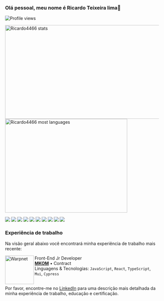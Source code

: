 ### Olá pessoal, meu nome é Ricardo Teixeira lima👋
<p align="left"> <img src="https://komarev.com/ghpvc/?username=Ricardo4466&color=yellow" alt="Profile views" /> </p>

<p align="left">
<img width="530em" height="308em" src="https://github-readme-stats.vercel.app/api?username=Ricardo4466&show_icons=true&theme=vision-friendly-dark" alt="Ricardo4466 stats"/>
<img width="400em" height="308em" src ="https://github-readme-stats.vercel.app/api/top-langs/?username=Ricardo4466&layout=compact&theme=vision-friendly-dark" alt="Ricardo4466 most languages"/>
</p>

![](https://img.shields.io/badge/Linux-E34F26?style=for-the-badge&logo=linux&logoColor=black)
![](https://img.shields.io/badge/JavaScript-F7DF1E?style=for-the-badge&logo=javascript&logoColor=black)
![](https://img.shields.io/badge/TypeScript-007ACC?style=for-the-badge&logo=typescript&logoColor=white)
![](https://img.shields.io/badge/Node.js-43853D?style=for-the-badge&logo=node.js&logoColor=white)
![](https://img.shields.io/badge/HTML-239120?style=for-the-badge&logo=html5&logoColor=white)
![](https://img.shields.io/badge/CSS3-1572B6?style=for-the-badge&logo=css3&logoColor=white)
![](https://img.shields.io/badge/React-20232A?style=for-the-badge&logo=react&logoColor=61DAFB)
![](https://img.shields.io/badge/Git-E34F26?style=for-the-badge&logo=git&logoColor=white)
![](https://img.shields.io/badge/React_Native-20232A?style=for-the-badge&logo=react&logoColor=61DAFB)
![](https://img.shields.io/badge/Material--UI-0081CB?style=for-the-badge&logo=material-ui&logoColor=white)


### Experiência de trabalho
Na visão geral abaixo você encontrará minha experiência de trabalho mais recente:

[<img align="left" height="94px" width="94px" alt="Warpnet" src="https://mkom.com.br/wp-content/themes/mkom/assets/img/logo-mkom.svg" />](https://www.mkom.com.br/)

Front-End Jr Developer \
[**MKOM**](https://mkom.com.br/) • Contract \
Linguagens & Tecnologias: `JavaScript`, `React`, `TypeScript`, `Mui`, `Cypress`\
<br/>

Por favor, encontre-me no [LinkedIn](https://www.linkedin.com/in/ricardo-teixeira-lima-1120901ab/) para uma descrição mais detalhada da minha experiência de trabalho, educação e certificação.
